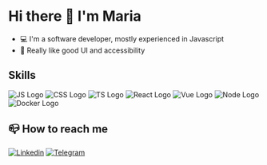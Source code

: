 # Hi there 👋 I'm Maria

- 💻 I'm a software developer, mostly experienced in Javascript
- 🧩 Really like good UI and accessibility

## Skills
![JS Logo](https://img.shields.io/badge/JavaScript-323330?style=for-the-badge&logo=javascript&logoColor=F7DF1E)
![CSS Logo](https://img.shields.io/badge/CSS3-1572B6?style=for-the-badge&logo=css3&logoColor=white)
![TS Logo](https://img.shields.io/badge/TypeScript-007ACC?style=for-the-badge&logo=typescript&logoColor=white)
![React Logo](https://img.shields.io/badge/React-20232A?style=for-the-badge&logo=react&logoColor=61DAFB)
![Vue Logo](https://img.shields.io/badge/Vue.js-35495E?style=for-the-badge&logo=vue.js&logoColor=4FC08D)
![Node Logo](https://img.shields.io/badge/Node.js-43853D?style=for-the-badge&logo=node.js&logoColor=white)
![Docker Logo](https://img.shields.io/badge/Docker-2CA5E0?style=for-the-badge&logo=docker&logoColor=white)

## 📪 How to reach me

[![Linkedin](https://img.shields.io/badge/LinkedIn-0077B5?style=for-the-badge&logo=linkedin&logoColor=white)](https://www.linkedin.com/in/maryia-piaredryi-a4487180/)
[![Telegram](https://img.shields.io/badge/Telegram-2CA5E0?style=for-the-badge&logo=telegram&logoColor=white)](https://t.me/mankutila)
